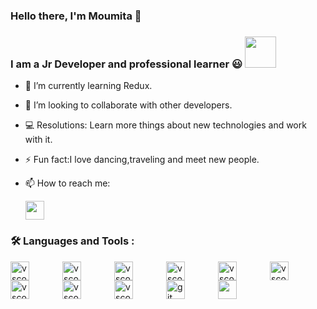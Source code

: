 ### Hello there, I'm Moumita 👋

### I am a Jr Developer and professional learner :smiley: <img src="https://media1.giphy.com/media/WtTnAfZn6aVJfBzlN3/200.webp?cid=ecf05e47e00f50kbklc2q0nyokxo5jkgg30hjda4fym5aw9d&rid=200.webp&ct=g" width="50px">

- 🌱 I’m currently learning Redux.
- 👯 I’m looking to collaborate with other developers.
- 💻 Resolutions: Learn more things about new technologies and work with it.
- ⚡ Fun fact:I love dancing,traveling and meet new people.
- 📫 How to reach me: 

     <a href="https://www.linkedin.com/in/moumita-chakraborty-das-33b035231/"> <img         src="https://cdn.jsdelivr.net/gh/devicons/devicon/icons/linkedin/linkedin-original.svg" width=" 30"/></a>
          

###  🛠️ Languages and Tools :


<img src="https://cdn.jsdelivr.net/gh/devicons/devicon/icons/vscode/vscode-original.svg" width="30" style="padding-right:50px" align="left" alt = "vscode"/> <img src="https://cdn.jsdelivr.net/gh/devicons/devicon/icons/html5/html5-original.svg" width="30" style="padding-right:50px" align="left" alt = "vscode"/>
<img src="https://cdn.jsdelivr.net/gh/devicons/devicon/icons/css3/css3-original.svg" width="30" style="padding-right:50px" align="left" alt = "vscode"/>  <img src="https://cdn.jsdelivr.net/gh/devicons/devicon/icons/bootstrap/bootstrap-original.svg" width ="30" style="padding-right:50px" align="left" alt = "vscode"/>  <img src="https://cdn.jsdelivr.net/gh/devicons/devicon/icons/sass/sass-original.svg" width= "30" style="padding-right:50px" align="left" alt = "vscode"/>   <img src="https://cdn.jsdelivr.net/gh/devicons/devicon/icons/javascript/javascript-original.svg" width="30" style="padding-right:50px" align="left" alt = "vscode"/>   <img src="https://cdn.jsdelivr.net/gh/devicons/devicon/icons/nodejs/nodejs-original.svg" width="30"/>   <img src="https://cdn.jsdelivr.net/gh/devicons/devicon/icons/react/react-original.svg" width="30" style="padding-right:50px" align="left" alt = "vscode"/>   <img src="https://cdn.jsdelivr.net/gh/devicons/devicon/icons/mongodb/mongodb-original.svg" width="30" style="padding-right:50px" align="left" alt = "vscode"/>   <img src="https://cdn.jsdelivr.net/gh/devicons/devicon/icons/mysql/mysql-original.svg" width="30" style="padding-right:50px" align="left" alt = "vscode"/> <img src="https://cdn.jsdelivr.net/gh/devicons/devicon/icons/git/git-original.svg" width="30" style="padding-right:50px" align="left" alt = "git"/>
          
          
          
          
          
          


          
<!--

**moumita2022/moumita2022** is a ✨ _special_ ✨ repository because its `README.md` (this file) appears on your GitHub profile.

 Here are some ideas to get you started:


- 🔭I’m currently working
- 🤔 I’m looking for help with ...
- 💬 Ask me about ....something
- 😄 Pronouns: ...
 -->

